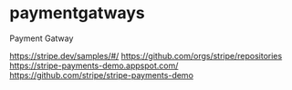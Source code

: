 # paymentgatways
Payment Gatway 

https://stripe.dev/samples/#/
https://github.com/orgs/stripe/repositories
https://stripe-payments-demo.appspot.com/
https://github.com/stripe/stripe-payments-demo
